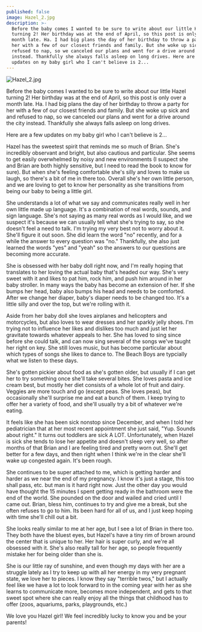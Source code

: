 ```yaml
---
published: false
image: Hazel_2.jpg
description: >-
  Before the baby comes I wanted to be sure to write about our little Hazel
  turning 2! Her birthday was at the end of April, so this post is only over a
  month late. Ha. I had big plans the day of her birthday to throw a party for
  her with a few of our closest friends and family. But she woke up sick and and
  refused to nap, so we canceled our plans and went for a drive around the city
  instead. Thankfully she always falls asleep on long drives. Here are a few
  updates on my baby girl who I can't believe is 2...
---
```

![Hazel_2.jpg]({{site.baseurl}}/img/Hazel_2.jpg)

Before the baby comes I wanted to be sure to write about our little Hazel turning 2! Her birthday was at the end of April, so this post is only over a month late. Ha. I had big plans the day of her birthday to throw a party for her with a few of our closest friends and family. But she woke up sick and and refused to nap, so we canceled our plans and went for a drive around the city instead. Thankfully she always falls asleep on long drives. 

Here are a few updates on my baby girl who I can't believe is 2... 

Hazel has the sweetest spirit that reminds me so much of Brian. She's incredibly observant and bright, but also cautious and particular. She seems to get easily overwhelmed by noisy and new environments (I suspect she and Brian are both highly sensitive, but I need to read the book to know for sure). But when she's feeling comfortable she's silly and loves to make us laugh, so there's a bit of me in there too. Overall she's her own little person, and we are loving to get to know her personality as she transitions from being our baby to being a little girl. 

She understands a lot of what we say and communicates really well in her own little made up language. It's a combination of real words, sounds, and sign language. She's not saying as many real words as I would like, and we suspect it's because we can usually tell what she's trying to say, so she doesn't feel a need to talk. I'm trying my very best not to worry about it. She'll figure it out soon. She did learn the word "no" recently, and for a while the answer to every question was "no." Thankfully, she also just learned the words "yes" and "yeah" so the answers to our questions are becoming more accurate. 

She is obsessed with her baby doll right now, and I'm really hoping that translates to her loving the actual baby that's headed our way. She's very sweet with it and likes to pat him, rock him, and push him around in her baby stroller. In many ways the baby has become an extension of her. If she bumps her head, baby also bumps his head and needs to be comforted. After we change her diaper, baby's diaper needs to be changed too. It's a little silly and over the top, but we're rolling with it. 

Aside from her baby doll she loves airplanes and helicopters and motorcycles, but also loves to wear dresses and her sparkly jelly shoes. I'm trying not to influence her likes and dislikes too much and just let her gravitate towards whatever appeals to her. She has loved to sing since before she could talk, and can now sing several of the songs we've taught her right on key. She still loves music, but has become particular about which types of songs she likes to dance to. The Beach Boys are typcially what we listen to these days.

She's gotten pickier about food as she's gotten older, but usually if I can get her to try something once she'll take several bites. She loves pasta and ice cream best, but mostly her diet consists of a whole lot of fruit and dairy. Veggies are more touch and go (except peas. She loves peas), but occasionally she'll surprise me and eat a bunch of them. I keep trying to offer her a variety of food, and she'll usually try a bit of whatever we're eating.

It feels like she has been sick nonstop since December, and when I told her pediatrician that at her most recent appointment she just said, "Yup. Sounds about right." It turns out toddlers are sick A LOT. Unfortunately, when Hazel is sick she tends to lose her appetite and doesn't sleep very well, so after months of that Brian and I are feeling tired and pretty worn out. She'll get better for a few days, and then right when I think we're in the clear she'll wake up congested again. It's been rough. 

She continues to be super attached to me, which is getting harder and harder as we near the end of my pregnancy. I know it's just a stage, this too shall pass, etc. but man is it hard right now. Just the other day you would have thought the 15 minutes I spent getting ready in the bathroom were the end of the world. She pounded on the door and wailed and cried until I came out. Brian, bless him, continues to try and give me a break, but she often refuses to go to him. Its been hard for all of us, and I just keep hoping with time she'll chill out a bit. 

She looks really similar to me at her age, but I see a lot of Brian in there too. They both have the bluest eyes, but Hazel's have a tiny rim of brown around the center that is unique to her. Her hair is super curly, and we're all obsessed with it. She's also really tall for her age, so people frequently mistake her for being older than she is. 

She is our little ray of sunshine, and even though my days with her are a struggle lately as I try to keep up with all her energy in my very pregnant state, we love her to pieces. I know they say "terrible twos," but I actually feel like we have a lot to look forward to in the coming year with her as she learns to communicate more, becomes more independent, and gets to that sweet spot where she can really enjoy all the things that childhood has to offer (zoos, aquariums, parks, playgrounds, etc.) 

We love you Hazel girl! We feel incredibly lucky to know you and be your parents!
